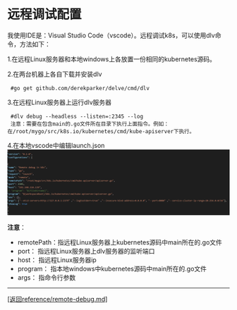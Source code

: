 远程调试配置
=================================================================
我使用IDE是：Visual Studio Code（vscode）。远程调试k8s，可以使用dlv命令，方法如下：

1.在远程Linux服务器和本地windows上各放置一份相同的kubernetes源码。

2.在两台机器上各自下载并安装dlv

     #go get github.com/derekparker/delve/cmd/dlv

3.在远程Linux服务器上运行dlv服务器

     #dlv debug --headless --listen=:2345 --log
     注意：需要在包含main的.go文件所在目录下执行上面指令。例如：在/root/mygo/src/k8s.io/kubernetes/cmd/kube-apiserver下执行。

4.在本地vscode中编辑launch.json
![launch.png](./launch.png/)

**注意**：
* remotePath：指远程Linux服务器上kubernetes源码中main所在的.go文件
* port：      指远程Linux服务器上dlv服务器的监听端口
* host：      指远程Linux服务器ip
* program：   指本地windows中kubernetes源码中main所在的.go文件
* args：      指命令行参数

_______________________________________________________________________
[[返回reference/remote-debug.md]](./remote-debug.md) 